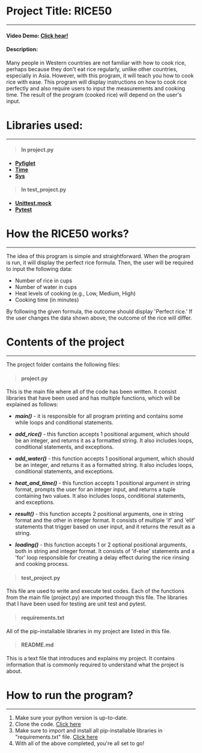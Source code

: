 # Project Title: RICE50

---

#### Video Demo: [Click hear!](https://youtu.be/dQNWml8M-n0)

#### Description:
Many people in Western countries are not familiar with how to cook rice, perhaps because they don't eat rice regularly, unlike other countries, especially in Asia. However, with this program, it will teach you how to cook rice with ease. This program will display instructions on how to cook rice perfectly and also require users to input the measurements and cooking time. The result of the program (cooked rice) will depend on the user's input.

# Libraries used:

---

> #### **In project.py**

* [**Pyfiglet**](http://www.figlet.org/)
* [**Time**](https://docs.python.org/3/library/time.html#time.sleep)
* [**Sys**](https://docs.python.org/3/library/sys.html#sys.stdout)

> #### **In test_project.py**

* [**Unittest.mock**](https://docs.python.org/3/library/unittest.mock.html?highlight=mock#module-unittest.mock)
* [**Pytest**](https://docs.pytest.org/en/7.1.x/how-to/assert.html)

# How the RICE50 works?

---

The idea of this program is simple and straightforward. When the program is run, it will display the perfect rice formula. Then, the user will be required to input the following data:

* Number of rice in cups
* Number of water in cups
* Heat levels of cooking (e.g., Low, Medium, High)
* Cooking time (in minutes)

By following the given formula, the outcome should display 'Perfect rice.' If the user changes the data shown above, the outcome of the rice will differ.

# Contents of the project

---

The project folder contains the following files:

> #### **project.py**

This is the main file where all of the code has been written. It consist libraries that have been used and has multiple functions, which will be explained as follows:

* **_main()_** - it is responsible for all program printing and contains some while loops and conditional statements.

* **_add_rice()_** - this function accepts 1 positional argument, which should be an integer, and returns it as a formatted string. It also includes loops, conditional statements, and exceptions.

* **_add_water()_** - this function accepts 1 positional argument, which should be an integer, and returns it as a formatted string. It also includes loops, conditional statements, and exceptions.

* **_heat_and_time()_** - this function accepts 1 positional argument in string format, prompts the user for an integer input, and returns a tuple containing two values. It also includes loops, conditional statements, and exceptions.

* **_result()_** - this function accepts 2 positional arguments, one in string format and the other in integer format. It consists of multiple 'if' and 'elif' statements that trigger based on user input, and it returns the result as a string.

* **_loading()_** - this function accepts 1 or 2 optional positional arguments, both in string and integer format. It consists of 'if-else' statements and a 'for' loop responsible for creating a delay effect during the rice rinsing and cooking process.

> #### **test_project.py**

This file are used to write and execute test codes. Each of the functions from the main file (project.py) are imported through this file. The libraries that I have been used for testing are unit test and pytest.

> #### **requirements.txt**

All of the pip-installable libraries in my project are listed in this file.

> #### **README.md**

This is a text file that introduces and explains my project. It contains information that is commonly required to understand what the project is about.

# How to run the program?

---

1. Make sure your python version is up-to-date.
2. Clone the code. [Click here](https://github.com/code50/142967173/blob/main/project/project.py)
3. Make sure to import and install all pip-installable libraries in "requirements.txt" file. [Click here](https://github.com/code50/142967173/blob/main/project/requirements.txt)
4. With all of the above completed, you're all set to go!